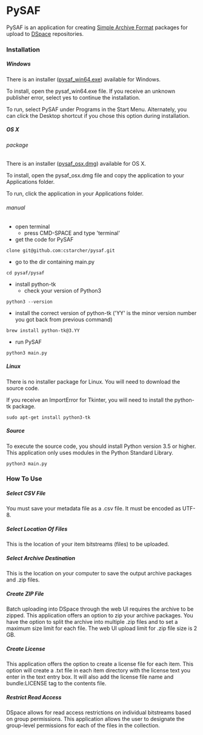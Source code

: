 # PySAF
PySAF is an application for creating [Simple Archive Format](https://wiki.duraspace.org/display/DSDOC5x/Importing+and+Exporting+Items+via+Simple+Archive+Format#ImportingandExportingItemsviaSimpleArchiveFormat-DSpaceSimpleArchiveFormat) packages for upload to [DSpace](http://dspace.org/) repositories.

### Installation

##### Windows

There is an installer ([pysaf_win64.exe](https://github.com/cstarcher/pysaf/releases/download/v1.0.0/pysaf_win64.exe)) available for Windows.

To install, open the pysaf_win64.exe file. If you receive an unknown publisher error, select yes to continue the installation.

To run, select PySAF under Programs in the Start Menu. Alternately, you can click the Desktop shortcut if you chose this option during installation.

##### OS X

###### package

There is an installer ([pysaf_osx.dmg](https://github.com/cstarcher/pysaf/releases/download/v1.0.0/pysaf_macos.dmg)) available for OS X.

To install, open the pysaf_osx.dmg file and copy the application to your Applications folder.

To run, click the application in your Applications folder.

###### manual

- open terminal
    - press CMD-SPACE and type 'terminal'
- get the code for PySAF
```
clone git@github.com:cstarcher/pysaf.git
```
- go to the dir containing main.py
```
cd pysaf/pysaf
```
- install python-tk
    - check your version of Python3
```
python3 --version
```
- install the correct version of python-tk ('YY' is the minor version number you got back from previous command)
```
brew install python-tk@3.YY
```
- run PySAF
```
python3 main.py
```

##### Linux

There is no installer package for Linux. You will need to download the source code.

If you receive an ImportError for Tkinter, you will need to install the python-tk package.

```
sudo apt-get install python3-tk
```

##### Source

To execute the source code, you should install Python version 3.5 or higher. This application only uses modules in the Python Standard Library.

```
python3 main.py
```

### How To Use

##### Select CSV File

You must save your metadata file as a .csv file. It must be encoded as UTF-8.

##### Select Location Of Files

This is the location of your item bitstreams (files) to be uploaded.

##### Select Archive Destination

This is the location on your computer to save the output archive packages and .zip files.

##### Create ZIP File

Batch uploading into DSpace through the web UI requires the archive to be zipped. This application offers an option to zip your archive packages. You have the option to split the archive into multiple .zip files and to set a maximum size limit for each file. The web UI upload limit for .zip file size is 2 GB.

##### Create License

This application offers the option to create a license file for each item. This option will create a .txt file in each item directory with the license text you enter in the text entry box. It will also add the license file name and bundle:LICENSE tag to the contents file.

##### Restrict Read Access

DSpace allows for read access restrictions on individual bitstreams based on group permissions. This application allows the user to designate the group-level permissions for each of the files in the collection.

